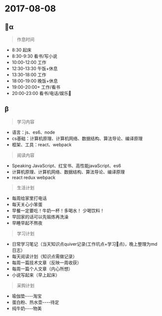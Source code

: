 # 2017-08-08

## α

> 作息时间

- 8:30    起床
- 8:30-9:30   看书/写小说
- 10:00-12:00 工作
- 12:30-13:30 午饭+休息
- 13:30-18:00 工作
- 18:00-19:00 晚饭+休息
- 19:00-20:00+    工作/看书
- 20:00-23:00 看书/电话/娱乐

## β

> 学习内容

- 语言：js、es6、node
- cs基础：计算机原理、计算机网络、数据结构、算法导论、编译原理
- 框架、工具：react、webpack

> 阅读内容

- Speaking JavaScript、红宝书、高性能javaScript、es6
- 计算机原理、计算机网络、数据结构、算法导论、编译原理
- react redux webpack

> 生活计划

- 每周给家里打电话
- 每天关心小笨蛋
- 早餐一定要吃！牛奶一杯！多喝水！ 少喝饮料！
- 早回家的话可以先锻炼再洗澡
- 早睡早起不熬夜

> 学习计划

- 日常学习笔记（当天知识点quiver记录(工作坑点+学习点)，晚上整理为md日志）
- 每天阅读计划（知识点需做记录）
- 每周一篇技术文章（反映一周收获）
- 每周一篇个人文章（内心所想）
- 小说写起来（早上起床）

> 采购计划

- 瑜伽垫----淘宝
- 蛋白粉、热水壶----待定
- 纯牛奶----物美
